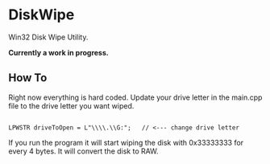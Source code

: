 # DiskWipe
Win32 Disk Wipe Utility.

**Currently a work in progress.**

## How To

Right now everything is hard coded. Update your drive letter in the main.cpp file to the drive letter you want wiped.

```

LPWSTR driveToOpen = L"\\\\.\\G:";   // <--- change drive letter 

```

If you run the program it will start wiping the disk with 0x33333333 for every 4 bytes. It will convert the disk to RAW.

